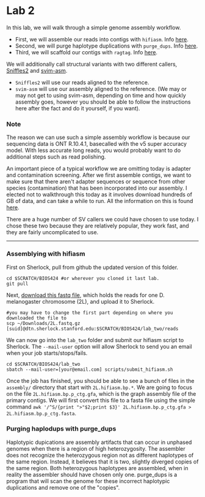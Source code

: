 # Lab 2

In this lab, we will  walk through a simple genome assembly workflow.

- First, we will assemble our reads into contigs with `hifiasm`. Info [here](https://github.com/chhylp123/hifiasm).
- Second, we will purge haplotype duplications with `purge_dups`. Info [here](https://github.com/dfguan/purge_dups).
- Third, we will scaffold our contigs with `ragtag`. Info [here](https://github.com/malonge/RagTag).

We will additionally call structural variants with two different callers, [Sniffles2](https://github.com/fritzsedlazeck/Sniffles) and [svim-asm](https://github.com/eldariont/svim-asm).

- `Sniffles2` will use our reads aligned to the reference.
- `svim-asm` will use our assembly aligned to the reference. (We may or may not get to using svim-asm, depending on time and how quickly assembly goes, however you should be able to follow the instructions here after the fact and do it yourself, if you want).

### Note

The reason we can use such a simple assembly workflow is because our sequencing data is ONT R.10.4.1, basecalled with the v5 super accuracy model. With less accurate long reads, you would probably want to do additional steps such as read polishing.

An important piece of a typical workflow we are omitting today is adapter and contamination screening. After we first assemble contigs, we want to make sure that there aren't adapter sequences or sequence from other species (contamination) that has been incorporated into our assembly. I elected not to walkthrough this today as it involves download hundreds of GB of data, and can take a while to run. All the information on this is found [here](https://github.com/ncbi/fcs).

There are a huge number of SV callers we could have chosen to use today. I chose these two because they are relatively popular, they work fast, and they are fairly uncomplicated to use.

---

### Assemblying with hifiasm

First on Sherlock, pull from github the updated version of this folder.

```
cd $SCRATCH/BIOS424 #or wherever you cloned it last lab.
git pull
```
Next, [download this fastq file](https://drive.google.com/file/d/1LIipMBVFH-UM6RJXn4VOfVPrlHVsk365/view?usp=drive_link), which holds the reads for one D. melanogaster chromosome (2L), and upload it to Sherlock.
```
#you may have to change the first part depending on where you downloaded the file to
scp ~/Downloads/2L.fastq.gz [suid]@dtn.sherlock.stanford.edu:$SCRATCH/BIOS424/lab_two/reads
```

We can now go into the `lab_two` folder and submit our hifiasm script to Sherlock. The `--mail-user` option will allow Sherlock to send you an email when your job starts/stops/fails.
```
cd $SCRATCH/BIOS424/lab_two
sbatch --mail-user=[your@email.com] scripts/submit_hifiasm.sh
```

Once the job has finished, you should be able to see a bunch of files in the `assembly/` directory that start with `2L.hifiasm.bp.*`. We are going to focus on the file `2L.hifiasm.bp.p_ctg.gfa`, which is the graph assembly file of the primary contigs. We will first convert this file to a fasta file using the simple command `awk '/^S/{print ">"$2;print $3}' 2L.hifiasm.bp.p_ctg.gfa > 2L.hifiasm.bp.p_ctg.fasta`. 

### Purging haplodups with purge_dups

Haplotypic dupications are assembly artifacts that can occur in unphased genomes when there is a region of high heterozygosity. The assembler does not recognize the heterozygous region not as different haplotypes of the same region. Instead, it believes that it is two, slightly diverged copies of the same region. Both heterozygous haplotypes are assembled, when in reality the assembler should have chosen only one. purge_dups is a program that will scan the genome for these incorrect haplotypic duplications and remove one of the "copies".
